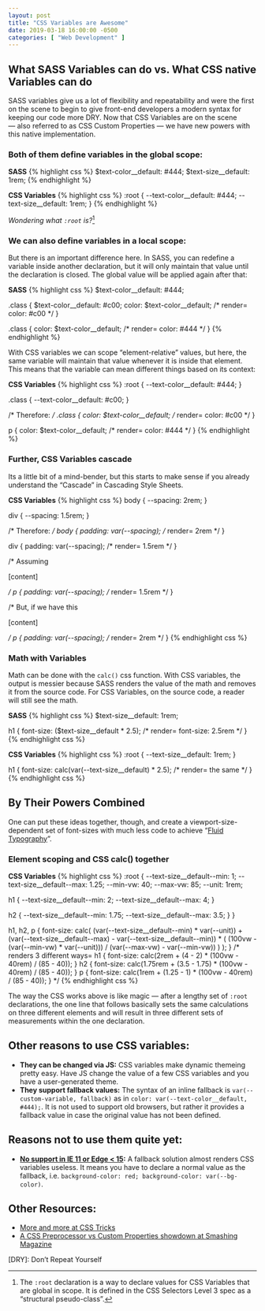 ```yaml
---
layout: post
title: "CSS Variables are Awesome"
date: 2019-03-18 16:00:00 -0500
categories: [ "Web Development" ]
---
```


## What SASS Variables can do vs. What CSS native Variables can do

SASS variables give us a lot of flexibility and repeatability and were the first on the scene to begin to give front-end developers a modern syntax for keeping our code more DRY. Now that CSS Variables are on the scene — also referred to as CSS Custom Properties — we have new powers with this native implementation.

### Both of them define variables in the global scope:

**SASS**
{% highlight css %}
$text-color__default: #444;
$text-size__default: 1rem;
{% endhighlight %}

**CSS Variables**
{% highlight css %}
:root {
  --text-color__default: #444;
  --text-size__default: 1rem;
}
{% endhighlight %}

_Wondering what `:root` is?_[^1]  


### We can also define variables in a local scope:

But there is an important difference here. In SASS, you can redefine a variable inside another declaration, but it will only maintain that value until the declaration is closed. The global value will be applied again after that: 

**SASS**
{% highlight css %}
$text-color__default: #444;

.class {
  $text-color__default: #c00;
  color: $text-color__default; /* render= color: #c00 */
}

.class {
  color: $text-color__default; /* render= color: #444 */
}
{% endhighlight %}

With CSS variables we can scope “element-relative” values, but here, the same variable will maintain that value whenever it is inside that element. This means that the variable can mean different things based on its context: 

**CSS Variables**
{% highlight css %}
:root {
  --text-color__default: #444;
}

.class {
  --text-color__default: #c00;
}

/* Therefore: */
.class {
  color: $text-color__default; /* render= color: #c00 */
}

p {
  color: $text-color__default; /* render= color: #444 */
}
{% endhighlight %}


### Further, CSS Variables cascade

Its a little bit of a mind-bender, but this starts to make sense if you already understand the “Cascade” in Cascading Style Sheets. 

**CSS Variables**
{% highlight css %}
body {
  --spacing: 2rem;
}

div {
  --spacing: 1.5rem;
}

/* Therefore: */
body {
  padding: var(--spacing); /* render= 2rem */
}

div {
  padding: var(--spacing); /* render= 1.5rem */
}

/* Assuming <body><div><p>[content]</p></div></body> */
p {
  padding: var(--spacing); /* render= 1.5rem */
}

/* But, if we have this <body><p>[content]</p></body> */
p {
  padding: var(--spacing); /* render= 2rem */
}
{% endhighlight css %}


### Math with Variables

Math can be done with the `calc()` css function. With CSS variables, the output is messier because SASS renders the value of the math and removes it from the source code. For CSS Variables, on the source code, a reader will still see the math.  

**SASS**
{% highlight css %}
$text-size__default: 1rem;

h1 {
  font-size: ($text-size__default * 2.5); /* render= font-size: 2.5rem */
}
{% endhighlight css %}

**CSS Variables**
{% highlight css %}
:root {
  --text-size__default: 1rem;
}

h1 {
  font-size: calc(var(--text-size__default) * 2.5); /* render= the same */
}
{% endhighlight css %}


## By Their Powers Combined

One can put these ideas together, though, and create a viewport-size-dependent set of font-sizes with much less code to achieve “[Fluid Typography](https://css-tricks.com/snippets/css/fluid-typography/)”. 

### Element scoping and CSS calc() together

**CSS Variables**
{% highlight css %}
:root {
  --text-size__default--min: 1;
  --text-size__default--max: 1.25;
  --min-vw: 40;
  --max-vw: 85;
  --unit: 1rem;
  
  h1 {
    --text-size__default--min: 2;
    --text-size__default--max: 4;
  }
  
  h2 {
    --text-size__default--min: 1.75;
    --text-size__default--max: 3.5;
  }
}

h1,
h2,
p {
  font-size: calc(
    (var(--text-size__default--min) * var(--unit)) + 
    (var(--text-size__default--max) - var(--text-size__default--min)) * 
    (
      (100vw - (var(--min-vw) * var(--unit))) / 
      (var(--max-vw) - var(--min-vw))
    )
  );
}
/* renders 3 different ways=
  h1 { font-size: calc(2rem + (4 - 2) * (100vw - 40rem) / (85 - 40)); }
  h2 { font-size: calc(1.75rem + (3.5 - 1.75) * (100vw - 40rem) / (85 - 40)); }
  p { font-size: calc(1rem + (1.25 - 1) * (100vw - 40rem) / (85 - 40)); }
*/
{% endhighlight css %}

The way the CSS works above is like magic — after a lengthy set of `:root` declarations, the one line that follows basically sets the same calculations on three different elements and will result in three different sets of measurements within the one declaration. 


## Other reasons to use CSS variables: 

+ **They can be changed via JS:** CSS variables make dynamic themeing pretty easy. Have JS change the value of a few CSS variables and you have a user-generated theme.
+ **They support fallback values:** The syntax of an inline fallback is `var(--custom-variable, fallback)` as in `color: var(--text-color__default, #444);`. It is not used to support old browsers, but rather it provides a fallback value in case the original value has not been defined. 


## Reasons not to use them quite yet:

+ **[No support in IE 11 or Edge < 15](https://caniuse.com/#feat=css-variables):** A fallback solution almost renders CSS variables useless. It means you have to declare a normal value as the fallback, i.e. `background-color: red; background-color: var(--bg-color)`. 


## Other Resources: 
+ [More and more at CSS Tricks](https://css-tricks.com/difference-between-types-of-css-variables/)
+ [A CSS Preprocessor vs Custom Properties showdown at Smashing Magazine](https://www.smashingmagazine.com/2018/05/css-custom-properties-strategy-guide/)


[^1]: The `:root` declaration is a way to declare values for CSS Variables that are global in scope. It is defined in the CSS Selectors Level 3 spec as a “structural pseudo-class”. 

[DRY]: Don’t Repeat Yourself
